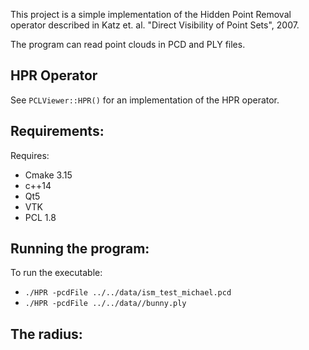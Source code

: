 This project is a simple implementation of the Hidden Point Removal operator described
in Katz et. al. "Direct Visibility of Point Sets", 2007.

The program can read point clouds in PCD and PLY files.

HPR Operator
------------------------

See `PCLViewer::HPR()` for an implementation of the HPR operator.

Requirements:
-------------------------
Requires:
  - Cmake 3.15
  - c++14
  - Qt5
  - VTK
  - PCL 1.8

Running the program:
-------------------------
To run the executable: 
   - `./HPR -pcdFile ../../data/ism_test_michael.pcd`
   - `./HPR -pcdFile ../../data//bunny.ply`
   
The radius:
-------------------------